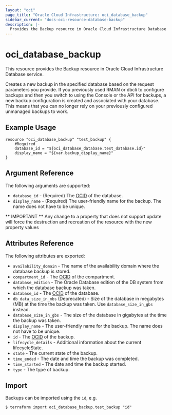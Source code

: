 ```yaml
---
layout: "oci"
page_title: "Oracle Cloud Infrastructure: oci_database_backup"
sidebar_current: "docs-oci-resource-database-backup"
description: |-
  Provides the Backup resource in Oracle Cloud Infrastructure Database service
---
```


# oci_database_backup
This resource provides the Backup resource in Oracle Cloud Infrastructure Database service.

Creates a new backup in the specified database based on the request parameters you provide. If you previously used RMAN or dbcli to configure backups and then you switch to using the Console or the API for backups, a new backup configuration is created and associated with your database. This means that you can no longer rely on your previously configured unmanaged backups to work.


## Example Usage

```hcl
resource "oci_database_backup" "test_backup" {
	#Required
	database_id = "${oci_database_database.test_database.id}"
	display_name = "${var.backup_display_name}"
}
```

## Argument Reference

The following arguments are supported:

* `database_id` - (Required) The [OCID](https://docs.cloud.oracle.com/iaas/Content/General/Concepts/identifiers.htm) of the database.
* `display_name` - (Required) The user-friendly name for the backup. The name does not have to be unique.


** IMPORTANT **
Any change to a property that does not support update will force the destruction and recreation of the resource with the new property values

## Attributes Reference

The following attributes are exported:

* `availability_domain` - The name of the availability domain where the database backup is stored.
* `compartment_id` - The [OCID](https://docs.cloud.oracle.com/iaas/Content/General/Concepts/identifiers.htm) of the compartment.
* `database_edition` - The Oracle Database edition of the DB system from which the database backup was taken. 
* `database_id` - The [OCID](https://docs.cloud.oracle.com/iaas/Content/General/Concepts/identifiers.htm) of the database.
* `db_data_size_in_mbs` (Deprecated) - Size of the database in megabytes (MB) at the time the backup was taken. Use `database_size_in_gbs` instead.
* `database_size_in_gbs` - The size of the database in gigabytes at the time the backup was taken. 
* `display_name` - The user-friendly name for the backup. The name does not have to be unique.
* `id` - The [OCID](https://docs.cloud.oracle.com/iaas/Content/General/Concepts/identifiers.htm) of the backup.
* `lifecycle_details` - Additional information about the current lifecycleState.
* `state` - The current state of the backup.
* `time_ended` - The date and time the backup was completed.
* `time_started` - The date and time the backup started.
* `type` - The type of backup.

## Import

Backups can be imported using the `id`, e.g.

```
$ terraform import oci_database_backup.test_backup "id"
```


